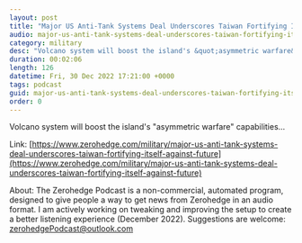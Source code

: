 ```yaml
---
layout: post
title: "Major US Anti-Tank Systems Deal Underscores Taiwan Fortifying Itself Against Future Invasion"
audio: major-us-anti-tank-systems-deal-underscores-taiwan-fortifying-itself-against-future-3
category: military
desc: "Volcano system will boost the island's &quot;asymmetric warfare&quot; capabilities..."
duration: 00:02:06
length: 126
datetime: Fri, 30 Dec 2022 17:21:00 +0000
tags: podcast
guid: major-us-anti-tank-systems-deal-underscores-taiwan-fortifying-itself-against-future-0
order: 0
---
```

Volcano system will boost the island's &quot;asymmetric warfare&quot; capabilities...

Link: [https://www.zerohedge.com/military/major-us-anti-tank-systems-deal-underscores-taiwan-fortifying-itself-against-future](https://www.zerohedge.com/military/major-us-anti-tank-systems-deal-underscores-taiwan-fortifying-itself-against-future)

About: The Zerohedge Podcast is a non-commercial, automated program, designed to give people a way to get news from Zerohedge in an audio format.  I am actively working on tweaking and improving the setup to create a better listening experience (December 2022).  Suggestions are welcome: [zerohedgePodcast@outlook.com](mailto:zerohedgePodcast@outlook.com)